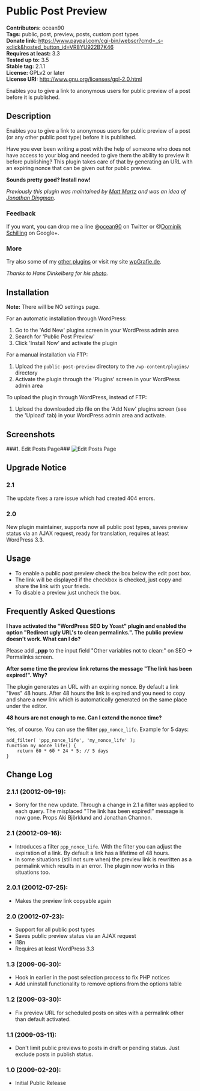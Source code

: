 # Public Post Preview #
**Contributors:** ocean90  
**Tags:** public, post, preview, posts, custom post types  
**Donate link:** <https://www.paypal.com/cgi-bin/webscr?cmd=_s-xclick&hosted_button_id=VR8YU922B7K46>  
**Requires at least:** 3.3  
**Tested up to:** 3.5  
**Stable tag:** 2.1.1  
**License:** GPLv2 or later  
**License URI:** <http://www.gnu.org/licenses/gpl-2.0.html>  

Enables you to give a link to anonymous users for public preview of a post before it is published.

## Description ##

Enables you to give a link to anonymous users for public preview of a post (or any other public post type) before it is published.

Have you ever been writing a post with the help of someone who does not have access to your blog and needed to give them the ability to preview it before publishing? This plugin takes care of that by generating an URL with an expiring nonce that can be given out for public preview.

**Sounds pretty good? Install now!**

*Previously this plugin was maintained by [Matt Martz](http://profiles.wordpress.org/sivel/) and was an idea of [Jonathan Dingman](http://profiles.wordpress.org/jdingman/).*

### Feedback ###
If you want, you can drop me a line @[ocean90](http://twitter.com/ocean90) on Twitter or @[Dominik Schilling](https://plus.google.com/101675293278434581718/) on Google+.

### More ###
Try also some of my [other plugins](http://profiles.wordpress.org/users/ocean90) or visit my site [wpGrafie.de](http://wpgrafie.de/).

*Thanks to Hans Dinkelberg for his [photo](http://www.flickr.com/photos/uitdragerij/7516234430/).*

## Installation ##

**Note:** There will be NO settings page.  

For an automatic installation through WordPress:

1. Go to the 'Add New' plugins screen in your WordPress admin area
1. Search for 'Public Post Preview'
1. Click 'Install Now' and activate the plugin


For a manual installation via FTP:

1. Upload the `public-post-preview` directory to the `/wp-content/plugins/` directory
1. Activate the plugin through the 'Plugins' screen in your WordPress admin area


To upload the plugin through WordPress, instead of FTP:

1. Upload the downloaded zip file on the 'Add New' plugins screen (see the 'Upload' tab) in your WordPress admin area and activate.

## Screenshots ##

###1. Edit Posts Page###
![Edit Posts Page](http://s-plugins.wordpress.org/public-post-preview/assets/screenshot-1.png)


## Upgrade Notice ##

### 2.1 ###
The update fixes a rare issue which had created 404 errors.

### 2.0 ###
New plugin maintainer, supports now all public post types, saves preview status via an AJAX request, ready for translation, requires at least WordPress 3.3.

## Usage ##
* To enable a public post preview check the box below the edit post box.
* The link will be displayed if the checkbox is checked, just copy and share the link with your frieds.
* To disable a preview just uncheck the box.

## Frequently Asked Questions ##

**I have activated the "WordPress SEO by Yoast" plugin and enabled the option "Redirect ugly URL's to clean permalinks.". The public preview doesn't work. What can I do?**

Please add <strong>_ppp</strong> to the input field "Other variables not to clean:" on SEO -> Permalinks screen.


**After some time the preview link returns the message "The link has been expired!". Why?**

The plugin generates an URL with an expiring nonce. By default a link "lives" 48 hours. After 48 hours the link is expired and you need to copy and share a new link which is automatically generated on the same place under the editor.


**48 hours are not enough to me. Can I extend the nonce time?**

Yes, of course. You can use the filter `ppp_nonce_life`. Example for 5 days:

```
add_filter( 'ppp_nonce_life', 'my_nonce_life' );
function my_nonce_life() {
	return 60 * 60 * 24 * 5; // 5 days
}
```

## Change Log ##
### 2.1.1 (20012-09-19): ###
* Sorry for the new update. Through a change in 2.1 a filter was applied to each query. The misplaced "The link has been expired!" message is now gone. Props Aki Björklund and Jonathan Channon.

### 2.1 (20012-09-16): ###
* Introduces a filter `ppp_nonce_life`. With the filter you can adjust the expiration of a link. By default a link has a lifetime of 48 hours.
* In some situations (still not sure when) the preview link is rewritten as a permalink which results in an error. The plugin now works in this situations too.

### 2.0.1 (20012-07-25): ###
* Makes the preview link copyable again

### 2.0 (20012-07-23): ###
* Support for all public post types
* Saves public preview status via an AJAX request
* I18n
* Requires at least WordPress 3.3

### 1.3 (2009-06-30): ###
* Hook in earlier in the post selection process to fix PHP notices
* Add uninstall functionality to remove options from the options table

### 1.2 (2009-03-30): ###
* Fix preview URL for scheduled posts on sites with a permalink other than default activated.

### 1.1 (2009-03-11): ###
* Don't limit public previews to posts in draft or pending status.  Just exclude posts in publish status.

### 1.0 (2009-02-20): ###
* Initial Public Release
